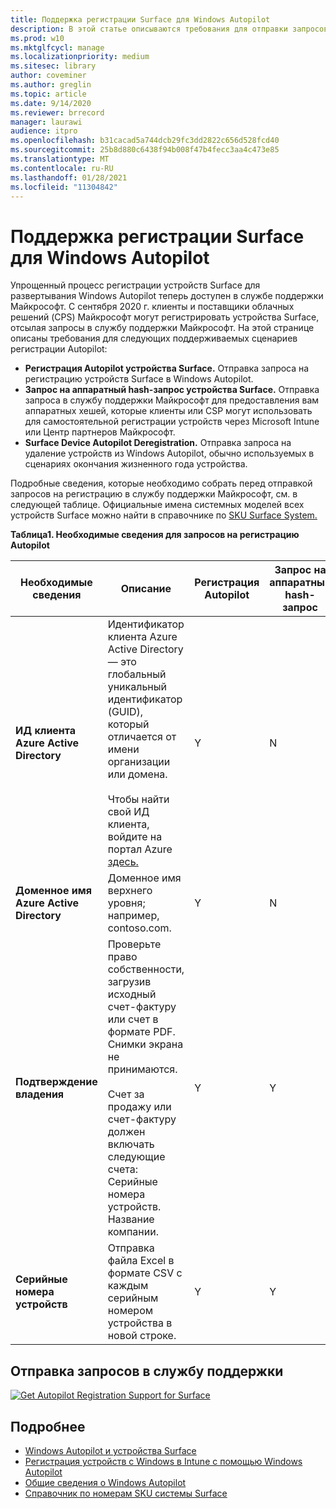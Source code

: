 ```yaml
---
title: Поддержка регистрации Surface для Windows Autopilot
description: В этой статье описываются требования для отправки запросов на регистрацию Autopilot в службу поддержки Майкрософт.
ms.prod: w10
ms.mktglfcycl: manage
ms.localizationpriority: medium
ms.sitesec: library
author: coveminer
ms.author: greglin
ms.topic: article
ms.date: 9/14/2020
ms.reviewer: brrecord
manager: laurawi
audience: itpro
ms.openlocfilehash: b31cacad5a744dcb29fc3dd2822c656d528fcd40
ms.sourcegitcommit: 25b8d880c6438f94b008f47b4fecc3aa4c473e85
ms.translationtype: MT
ms.contentlocale: ru-RU
ms.lasthandoff: 01/28/2021
ms.locfileid: "11304842"
---
```

# Поддержка регистрации Surface для Windows Autopilot

Упрощенный процесс регистрации устройств Surface для развертывания Windows Autopilot теперь доступен в службе поддержки Майкрософт. С сентября 2020 г. клиенты и поставщики облачных решений (CPS) Майкрософт могут регистрировать устройства Surface, отсылая запросы в службу поддержки Майкрософт. На этой странице описаны требования для следующих поддерживаемых сценариев регистрации Autopilot:
 
- **Регистрация Autopilot устройства Surface.** Отправка запроса на регистрацию устройств Surface в Windows Autopilot.
- **Запрос на аппаратный hash-запрос устройства Surface.** Отправка запроса в службу поддержки Майкрософт для предоставления вам аппаратных хешей, которые клиенты или CSP могут использовать для самостоятельной регистрации устройств через Microsoft Intune или Центр партнеров Майкрософт.
- **Surface Device Autopilot Deregistration.** Отправка запроса на удаление устройств из Windows Autopilot, обычно используемых в сценариях окончания жизненного года устройства.

Подробные сведения, которые необходимо собрать перед отправкой запросов на регистрацию в службу поддержки Майкрософт, см. в следующей таблице. Официальные имена системных моделей всех устройств Surface можно найти в справочнике по [SKU Surface System.](surface-system-sku-reference.md)
 
**Таблица1. Необходимые сведения для запросов на регистрацию Autopilot**
 

| Необходимые сведения                   | Описание                                                                                                                                                                                                                                                                                    | Регистрация Autopilot | Запрос на аппаратный hash-запрос | Autopilot<br>Deregistration |
| -------------------------------------- | ---------------------------------------------------------------------------------------------------------------------------------------------------------------------------------------------------------------------------------------------------------------------------------------------- | ---------------------- | --------------------- | --------------------------- |
| **ИД клиента Azure Active Directory**   | Идентификатор клиента Azure Active Directory — это глобальный уникальный идентификатор (GUID), который отличается от имени организации или домена.<br> <br>Чтобы найти свой ИД клиента, войдите на портал Azure [здесь.](https://portal.azure.com/#blade/Microsoft_AAD_IAM/ActiveDirectoryMenuBlade/Properties) | Y                      | N                     | Y                           |
| **Доменное имя Azure Active Directory** | Доменное имя верхнего уровня; например, contoso.com.                                                                                                                                                                                                                                          | Y                      | N                     | Y                           |
| **Подтверждение владения**                 | Проверьте право собственности, загрузив исходный счет-фактуру или счет в формате PDF. Снимки экрана не принимаются.<br> <br>Счет за продажу или счет-фактуру должен включать следующие счета:<br>Серийные номера устройств.<br>Название компании.                                                           | Y                      | Y                     | Y                           |
| **Серийные номера устройств**              | Отправка файла Excel в формате CSV с каждым серийным номером устройства в новой строке.                                                                                                                                                                                                                  | Y                      | Y                     | Y                           |

 

##  <a name="submit-support-requests"></a>Отправка запросов в службу поддержки

  [![Get Autopilot Registration Support for Surface](images/autopilot-reg-support-surface.png)](https://prod.support.services.microsoft.com/supportrequestform/0d8bf192-cab7-6d39-143d-5a17840b9f5f)
 
 
 
##  <a name="learn-more"></a>Подробнее

- [Windows Autopilot и устройства Surface](windows-autopilot-and-surface-devices.md)
- [Регистрация устройств с Windows в Intune с помощью Windows Autopilot](https://docs.microsoft.com/mem/autopilot/enrollment-autopilot)
- [Общие сведения о Windows Autopilot](https://docs.microsoft.com/mem/autopilot/windows-autopilot)
- [Справочник по номерам SKU системы Surface](surface-system-sku-reference.md)

 
 
 

